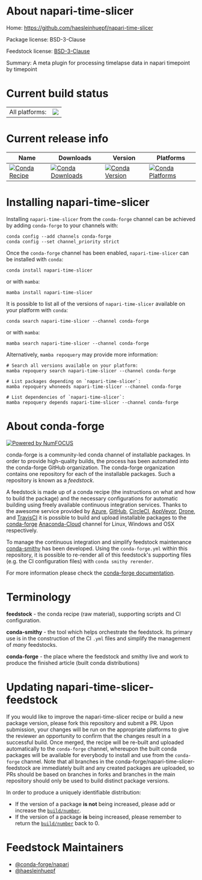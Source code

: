 About napari-time-slicer
========================

Home: https://github.com/haesleinhuepf/napari-time-slicer

Package license: BSD-3-Clause

Feedstock license: [BSD-3-Clause](https://github.com/conda-forge/napari-time-slicer-feedstock/blob/main/LICENSE.txt)

Summary: A meta plugin for processing timelapse data in napari timepoint by timepoint

Current build status
====================


<table><tr><td>All platforms:</td>
    <td>
      <a href="https://dev.azure.com/conda-forge/feedstock-builds/_build/latest?definitionId=15239&branchName=main">
        <img src="https://dev.azure.com/conda-forge/feedstock-builds/_apis/build/status/napari-time-slicer-feedstock?branchName=main">
      </a>
    </td>
  </tr>
</table>

Current release info
====================

| Name | Downloads | Version | Platforms |
| --- | --- | --- | --- |
| [![Conda Recipe](https://img.shields.io/badge/recipe-napari--time--slicer-green.svg)](https://anaconda.org/conda-forge/napari-time-slicer) | [![Conda Downloads](https://img.shields.io/conda/dn/conda-forge/napari-time-slicer.svg)](https://anaconda.org/conda-forge/napari-time-slicer) | [![Conda Version](https://img.shields.io/conda/vn/conda-forge/napari-time-slicer.svg)](https://anaconda.org/conda-forge/napari-time-slicer) | [![Conda Platforms](https://img.shields.io/conda/pn/conda-forge/napari-time-slicer.svg)](https://anaconda.org/conda-forge/napari-time-slicer) |

Installing napari-time-slicer
=============================

Installing `napari-time-slicer` from the `conda-forge` channel can be achieved by adding `conda-forge` to your channels with:

```
conda config --add channels conda-forge
conda config --set channel_priority strict
```

Once the `conda-forge` channel has been enabled, `napari-time-slicer` can be installed with `conda`:

```
conda install napari-time-slicer
```

or with `mamba`:

```
mamba install napari-time-slicer
```

It is possible to list all of the versions of `napari-time-slicer` available on your platform with `conda`:

```
conda search napari-time-slicer --channel conda-forge
```

or with `mamba`:

```
mamba search napari-time-slicer --channel conda-forge
```

Alternatively, `mamba repoquery` may provide more information:

```
# Search all versions available on your platform:
mamba repoquery search napari-time-slicer --channel conda-forge

# List packages depending on `napari-time-slicer`:
mamba repoquery whoneeds napari-time-slicer --channel conda-forge

# List dependencies of `napari-time-slicer`:
mamba repoquery depends napari-time-slicer --channel conda-forge
```


About conda-forge
=================

[![Powered by
NumFOCUS](https://img.shields.io/badge/powered%20by-NumFOCUS-orange.svg?style=flat&colorA=E1523D&colorB=007D8A)](https://numfocus.org)

conda-forge is a community-led conda channel of installable packages.
In order to provide high-quality builds, the process has been automated into the
conda-forge GitHub organization. The conda-forge organization contains one repository
for each of the installable packages. Such a repository is known as a *feedstock*.

A feedstock is made up of a conda recipe (the instructions on what and how to build
the package) and the necessary configurations for automatic building using freely
available continuous integration services. Thanks to the awesome service provided by
[Azure](https://azure.microsoft.com/en-us/services/devops/), [GitHub](https://github.com/),
[CircleCI](https://circleci.com/), [AppVeyor](https://www.appveyor.com/),
[Drone](https://cloud.drone.io/welcome), and [TravisCI](https://travis-ci.com/)
it is possible to build and upload installable packages to the
[conda-forge](https://anaconda.org/conda-forge) [Anaconda-Cloud](https://anaconda.org/)
channel for Linux, Windows and OSX respectively.

To manage the continuous integration and simplify feedstock maintenance
[conda-smithy](https://github.com/conda-forge/conda-smithy) has been developed.
Using the ``conda-forge.yml`` within this repository, it is possible to re-render all of
this feedstock's supporting files (e.g. the CI configuration files) with ``conda smithy rerender``.

For more information please check the [conda-forge documentation](https://conda-forge.org/docs/).

Terminology
===========

**feedstock** - the conda recipe (raw material), supporting scripts and CI configuration.

**conda-smithy** - the tool which helps orchestrate the feedstock.
                   Its primary use is in the construction of the CI ``.yml`` files
                   and simplify the management of *many* feedstocks.

**conda-forge** - the place where the feedstock and smithy live and work to
                  produce the finished article (built conda distributions)


Updating napari-time-slicer-feedstock
=====================================

If you would like to improve the napari-time-slicer recipe or build a new
package version, please fork this repository and submit a PR. Upon submission,
your changes will be run on the appropriate platforms to give the reviewer an
opportunity to confirm that the changes result in a successful build. Once
merged, the recipe will be re-built and uploaded automatically to the
`conda-forge` channel, whereupon the built conda packages will be available for
everybody to install and use from the `conda-forge` channel.
Note that all branches in the conda-forge/napari-time-slicer-feedstock are
immediately built and any created packages are uploaded, so PRs should be based
on branches in forks and branches in the main repository should only be used to
build distinct package versions.

In order to produce a uniquely identifiable distribution:
 * If the version of a package **is not** being increased, please add or increase
   the [``build/number``](https://docs.conda.io/projects/conda-build/en/latest/resources/define-metadata.html#build-number-and-string).
 * If the version of a package **is** being increased, please remember to return
   the [``build/number``](https://docs.conda.io/projects/conda-build/en/latest/resources/define-metadata.html#build-number-and-string)
   back to 0.

Feedstock Maintainers
=====================

* [@conda-forge/napari](https://github.com/conda-forge/napari/)
* [@haesleinhuepf](https://github.com/haesleinhuepf/)

